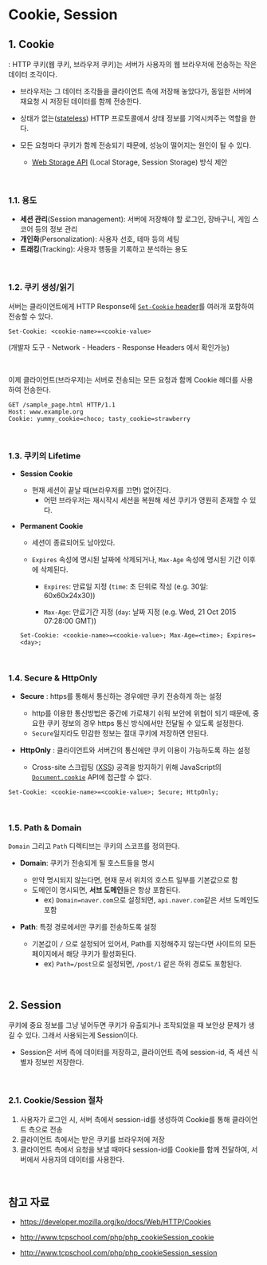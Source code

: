 # Cookie, Session

## 1. Cookie

: HTTP 쿠키(웹 쿠키, 브라우저 쿠키)는 서버가 사용자의 웹 브라우저에 전송하는 작은 데이터 조각이다. 

- 브라우저는 그 데이터 조각들을 클라이언트 측에 저장해 놓았다가, 동일한 서버에 재요청 시 저장된 데이터를 함께 전송한다.

- 상태가 없는([stateless](https://developer.mozilla.org/ko/docs/Web/HTTP/Overview#http_is_stateless_but_not_sessionless)) HTTP 프로토콜에서 상태 정보를 기억시켜주는 역할을 한다.
- 모든 요청마다 쿠키가 함께 전송되기 때문에, 성능이 떨어지는 원인이 될 수 있다.
  - [Web Storage API](https://developer.mozilla.org/ko/docs/Web/API/Web_Storage_API) (Local Storage, Session Storage) 방식 제안

<br>

### 1.1. 용도

- **세션 관리**(Session management): 서버에 저장해야 할 로그인, 장바구니, 게임 스코어 등의 정보 관리
- **개인화**(Personalization): 사용자 선호, 테마 등의 세팅
- **트래킹**(Tracking): 사용자 행동을 기록하고 분석하는 용도

<br>

### 1.2. 쿠키 생성/읽기

서버는 클라이언트에게 HTTP Response에 [`Set-Cookie` header](https://developer.mozilla.org/ko/docs/Web/HTTP/Headers/Set-Cookie)를 여러개 포함하여 전송할 수 있다.

```http
Set-Cookie: <cookie-name>=<cookie-value>
```

(개발자 도구 - Network - Headers - Response Headers 에서 확인가능)

<br>

이제 클라이언트(브라우저)는 서버로 전송되는 모든 요청과 함께 Cookie 헤더를 사용하여 전송한다.

```http
GET /sample_page.html HTTP/1.1
Host: www.example.org
Cookie: yummy_cookie=choco; tasty_cookie=strawberry
```

<br>

### 1.3. 쿠키의 Lifetime

- **Session Cookie**

  - 현재 세션이 끝날 때(브라우저를 끄면) 없어진다.
    - 어떤 브라우저는 재시작시 세션을 복원해 세션 쿠키가 영원히 존재할 수 있다.

- **Permanent Cookie**

  - 세션이 종료되어도 남아있다.

  - `Expires` 속성에 명시된 날짜에 삭제되거나, `Max-Age` 속성에 명시된 기간 이후에 삭제된다.

    - `Expires`: 만료일 지정 (`time`: 초 단위로 작성 (e.g. 30일: 60x60x24x30))
  
    - `Max-Age`: 만료기간 지정 (`day`: 날짜 지정 (e.g. Wed, 21 Oct 2015 07:28:00 GMT))
  
  ```http
  Set-Cookie: <cookie-name>=<cookie-value>; Max-Age=<time>; Expires=<day>;
  ```

<br>

### 1.4. Secure & HttpOnly

- **Secure** : https를 통해서 통신하는 경우에만 쿠키 전송하게 하는 설정
  - http를 이용한 통신방법은 중간에 가로채기 쉬워 보안에 위협이 되기 때문에, 중요한 쿠키 정보의 경우 https 통신 방식에서만 전달될 수 있도록 설정한다.
  - `Secure`일지라도 민감한 정보는 절대 쿠키에 저장하면 안된다.


- **HttpOnly** : 클라이언트와 서버간의 통신에만 쿠키 이용이 가능하도록 하는 설정
  - Cross-site 스크립팅 ([XSS](https://developer.mozilla.org/en-US/docs/Glossary/Cross-site_scripting)) 공격을 방지하기 위해 JavaScript의 [`Document.cookie`](https://developer.mozilla.org/ko/docs/Web/API/Document/cookie) API에 접근할 수 없다.
  

```http
Set-Cookie: <cookie-name>=<cookie-value>; Secure; HttpOnly;
```

<br>

### 1.5. Path & Domain

`Domain` 그리고 `Path` 디렉티브는 쿠키의 스코프를 정의한다.

- **Domain**: 쿠키가 전송되게 될 호스트들을 명시
  - 만약 명시되지 않는다면, 현재 문서 위치의 호스트 일부를 기본값으로 함
  - 도메인이 명시되면, **서브 도메인**들은 항상 포함된다.
    - ex) `Domain=naver.com`으로 설정되면, `api.naver.com`같은 서브 도메인도 포함

- **Path**: 특정 경로에서만 쿠키를 전송하도록 설정
  - 기본값이 `/` 으로 설정되어 있어서, Path를 지정해주지 않는다면 사이트의 모든 페이지에서 해당 쿠키가 활성화된다.
    - ex) `Path=/post`으로 설정되면, `/post/1` 같은 하위 경로도 포함된다.

<br>

## 2. Session

쿠키에 중요 정보를 그냥 넣어두면 쿠키가 유출되거나 조작되었을 때 보안상 문제가 생길 수 있다. 그래서 사용되는게 Session이다.

- Session은 서버 측에 데이터를 저장하고, 클라이언트 측에 session-id, 즉 세션 식별자 정보만 저장한다.

<br>

### 2.1. Cookie/Session 절차

1. 사용자가 로그인 시, 서버 측에서 session-id를 생성하여 Cookie를 통해 클라이언트 측으로 전송
2. 클라이언트 측에서는 받은 쿠키를 브라우저에 저장
3. 클라이언트 측에서 요청을 보낼 때마다 session-id를 Cookie를 함께 전달하여, 서버에서 사용자의 데이터를 사용한다.

<br>

## 참고 자료

- https://developer.mozilla.org/ko/docs/Web/HTTP/Cookies
- http://www.tcpschool.com/php/php_cookieSession_cookie

- http://www.tcpschool.com/php/php_cookieSession_session